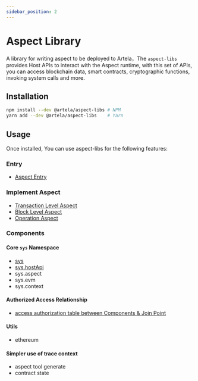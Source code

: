 ```yaml
---
sidebar_position: 2
---
```


# Aspect Library

A library for writing aspect to be deployed to Artela，The `aspect-libs` provides Host APIs to interact with the Aspect
runtime, with this set of APIs, you can access blockchain data, smart
contracts, cryptographic functions, invoking system calls and more.

## Installation

```sh
npm install --dev @artela/aspect-libs # NPM
yarn add --dev @artela/aspect-libs    # Yarn
```

## Usage

Once installed, You can use aspect-libs for the following features:
### Entry

* [Aspect Entry](/develop/reference/aspect-lib/entry)

### Implement Aspect

* [Transaction Level Aspect](/develop/reference/aspect-lib/tx-level-aspect/overview)
* [Block Level Aspect](/develop/reference/aspect-lib/block-level-aspect/overview)
* [Operation Aspect](/develop/reference/aspect-lib/operation-aspect)

### Components

#### Core `sys` Namespace
* [sys](/develop/reference/aspect-lib/components/sys/sys)
* [sys.hostApi](/develop/reference/aspect-lib/components/sys/sys-hostapi)
* sys.aspect
* sys.evm
* sys.context

#### Authorized Access Relationship
* [access authorization table between Components & Join Point](/develop/reference/aspect-lib/components/access)

#### Utils
* ethereum

#### Simpler use of trace context
* aspect tool generate
* contract state